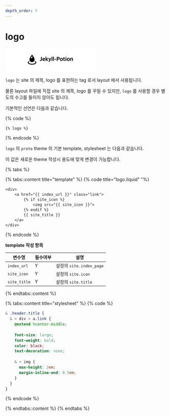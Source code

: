 ```yaml
---
depth_order: 7
---
```


# logo

![](../../assets/images/logo.png)

`logo` 는 site 의 제목, logo 를 표현하는 tag 로서 layout 에서 사용됩니다.

물론 layout 파일에 직접 site 의 제목, logo 를 꾸밀 수 있지만, `logo` 를 사용할 경우 별도의 수고를 들이지 않아도 됩니다.

기본적인 선언은 다음과 같습니다.

{% code %}
```liquid
{% logo %}
```
{% endcode %}

`logo` 의 `proto` theme 의 기본 template, stylesheet 는 다음과 같습니다.

이 값은 새로운 theme 작성시 용도에 맞게 변경이 가능합니다.

{% tabs %}

{% tabs::content title="template" %}
{% code title="logo.liquid" "%}
```liquid
<div>
    <a href="{{ index_url }}" class="link">
        {% if site_icon %}
            <img src="{{ site_icon }}">
        {% endif %}
        {{ site_title }}
    </a>
</div>
```
{% endcode %}

**template 작성 항목**

| 변수명          | 필수여부 | 설명                    |
|--------------|------|-----------------------|
| `index_url`  | Y    | 설정의 `site.index_page` |
| `site_icon`  | Y    | 설정의 `site.icon`       |
| `site_title` | Y    | 설정의 `site.title`      |
{% endtabs::content %}

{% tabs::content title="stylesheet" %}
{% code %}
```scss
& .header.title {
  & > div > a.link {
    @extend %center-middle;

    font-size: large;
    font-weight: bold;
    color: black;
    text-decoration: none;

    & > img {
      max-height: 2em;
      margin-inline-end: 0.5em;
    }
  }
}
```
{% endcode %}

{% endtabs::content %}
{% endtabs %}
